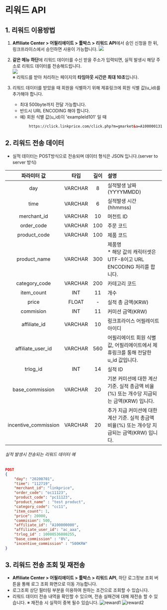 # 리워드 API

## 1. 리워드 이용방법<a name="use"></a>
1. **Affiliate Center > 어필리에이트 > 툴박스 > 리워드 API**에서 승인 신청을 한 뒤, 링크프라이스에서 승인하면 사용이 가능합니다.
   ![](https://raw.githubusercontent.com/linkprice/AffiliateSetup/master/reward_request.png)
  

2. **같은 메뉴 하단**에 리워드 데이터를 수신 받을 주소가 입력되면, 실적 발생시 해당 주소로 리워드 데이터를 전송해드립니다.  
   ![](https://raw.githubusercontent.com/linkprice/AffiliateSetup/master/reward_url.png)  
    ※ 리워드를 받아 처리하는 페이지의 **타임아웃 시간은 최대 10초**입니다.  


3. 리워드 데이터를 받았을 때 회원을 식별하기 위해 제휴링크에 회원 식별 값(u_id)를 추가해야 합니다.
   - 최대 500byte까지 전달 가능합니다.
   - 반드시 URL ENCODING 해야 합니다.
   - 예) 회원 식별 값(u_id)이 'exampleId101' 일 때
     ```html
         https://click.linkprice.com/click.php?m=gmarket&a=A100000131&l=0000&u_id=exampleId101
     ```
## 2. 리워드 전송 데이터
- 실적 데이터는 POST방식으로 전송되며 데이터 형식은 JSON 입니다.(server to server 방식)

|     파라미터 값      |   타입    | 길이  | 설명                                                         |
| :------------------: |:-------:|:---:|:-----------------------------------------------------------|
|         day          | VARCHAR |  8  | 실적발생 날짜(YYYYMMDD)                                          |
|         time         | VARCHAR |  6  | 실적발생 시간(hhmmss)                                            |
|     merchant_id      | VARCHAR | 10  | 머천트 ID                                                     |
|      order_code      | VARCHAR | 100 | 주문 코드                                                      |
|     product_code     | VARCHAR | 100 | 제품 코드                                                      |
|     product_name     | VARCHAR | 300 | 제품명<br />* 해당 값의 캐릭터셋은 UTF-8이고 URL ENCODING 처리를 합니다.       |
|    category_code     | VARCHAR | 200 | 카테고리 코드                                                    |
|      item_count      |   INT   | 11  | 개수                                                         |
|        price         |  FLOAT  |  -  | 실적 총 금액(KRW)                                               |
|      commision       |   INT   | 11  | 커미션 금액(KRW)                                                |
|     affiliate_id     | VARCHAR | 10  | 링크프라이스 어필레이트 아이디                                           |
|  affiliate_user_id   | VARCHAR | 560 | 어필리에이트 회원 식별값, 어필리에이트에서 제휴링크를 통해 전달한 u_id 값입니다.            |
|       trlog_id       |   INT   | 14  | 실적 ID                                                      |
|   base_commission    | VARCHAR | 20  | 기본 커미션에 대한 계산 기준. 실적 총금액 비율(%) 또는 개수당 지급되는 금액(KRW) 입니다.    |
| incentive_commission | VARCHAR | 20  | 추가 지급 커미션에 대한 계산 기준. 실적 총금액 비율(%) 또는 개수당 지급되는 금액(KRW) 입니다. |

###### 실적 발생시 전송되는 리워드 데이터 예
```json
POST
{
    "day": "20200701",
    "time": "112719",
    "merchant_id": "linkprice",
    "order_code": "oc11123",
    "product_code": "pc11123",
    "product_name" : "test product",
    "category_code": "cc11",
    "item_count": 1,
    "price": 20000,
    "commision": 500,
    "affiliate_id": "A100000000",
    "affiliate_user_id": "ac_aaa",
    "trlog_id" : 10000536080255,
    "base_commission" : "8%",
    "incentive_commission" : "500KRW"
}
```



## 3. 리워드 전송 조회 및 재전송
- **Affiliate Center > 어필리에이트 > 툴박스 > 리워드 API**, 하단 로그정보 조회 버튼을 통해 로그 조회 화면으로 이동 가능합니다.
- 로그조회 상단 필터링 부분을 이용하여 원하는 조건으로 조회할 수 있습니다.
- 리워드 데이터 전송 내역을 확인할 수 있으며, 전송 실패건에 대해 재전송 할 수 있습니다. ※ 재전송 시 실적이 중복 될수 있습니다.
    ![reward1](https://raw.githubusercontent.com/linkprice/AffiliateSetup/master/reward1.png)
    ![reward2](https://raw.githubusercontent.com/linkprice/AffiliateSetup/master/reward2.png)